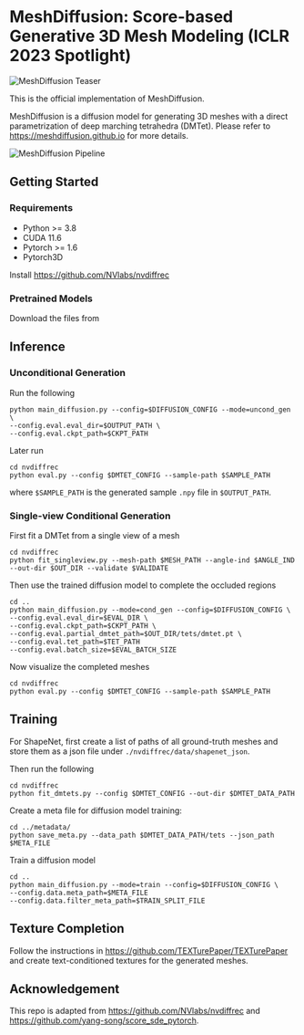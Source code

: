 # MeshDiffusion: Score-based Generative 3D Mesh Modeling (ICLR 2023 Spotlight)

![MeshDiffusion Teaser](/asserts/mesh_teaser.png)

This is the official implementation of MeshDiffusion.

MeshDiffusion is a diffusion model for generating 3D meshes with a direct parametrization of deep marching tetrahedra (DMTet). Please refer to https://meshdiffusion.github.io for more details.


![MeshDiffusion Pipeline](/asserts/meshdiffusion_pipeline.png)

## Getting Started

### Requirements

- Python >= 3.8
- CUDA 11.6
- Pytorch >= 1.6
- Pytorch3D


Install https://github.com/NVlabs/nvdiffrec

### Pretrained Models

Download the files from 

## Inference

### Unconditional Generation

Run the following

```
python main_diffusion.py --config=$DIFFUSION_CONFIG --mode=uncond_gen \
--config.eval.eval_dir=$OUTPUT_PATH \
--config.eval.ckpt_path=$CKPT_PATH
```

Later run

```
cd nvdiffrec
python eval.py --config $DMTET_CONFIG --sample-path $SAMPLE_PATH
```

where `$SAMPLE_PATH` is the generated sample `.npy` file in `$OUTPUT_PATH`.


### Single-view Conditional Generation

First fit a DMTet from a single view of a mesh

```
cd nvdiffrec
python fit_singleview.py --mesh-path $MESH_PATH --angle-ind $ANGLE_IND --out-dir $OUT_DIR --validate $VALIDATE
```

Then use the trained diffusion model to complete the occluded regions

```
cd ..
python main_diffusion.py --mode=cond_gen --config=$DIFFUSION_CONFIG \
--config.eval.eval_dir=$EVAL_DIR \
--config.eval.ckpt_path=$CKPT_PATH \
--config.eval.partial_dmtet_path=$OUT_DIR/tets/dmtet.pt \
--config.eval.tet_path=$TET_PATH
--config.eval.batch_size=$EVAL_BATCH_SIZE
```

Now visualize the completed meshes

```
cd nvdiffrec
python eval.py --config $DMTET_CONFIG --sample-path $SAMPLE_PATH
```

## Training

For ShapeNet, first create a list of paths of all ground-truth meshes and store them as a json file under `./nvdiffrec/data/shapenet_json`.

Then run the following

```
cd nvdiffrec
python fit_dmtets.py --config $DMTET_CONFIG --out-dir $DMTET_DATA_PATH
```



Create a meta file for diffusion model training:

```
cd ../metadata/
python save_meta.py --data_path $DMTET_DATA_PATH/tets --json_path $META_FILE
```

Train a diffusion model

```
cd ..
python main_diffusion.py --mode=train --config=$DIFFUSION_CONFIG \
--config.data.meta_path=$META_FILE
--config.data.filter_meta_path=$TRAIN_SPLIT_FILE
```

## Texture Completion

Follow the instructions in https://github.com/TEXTurePaper/TEXTurePaper and create text-conditioned textures for the generated meshes.

## Acknowledgement

This repo is adapted from https://github.com/NVlabs/nvdiffrec and https://github.com/yang-song/score_sde_pytorch.